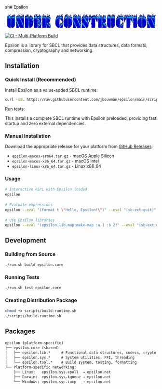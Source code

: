 sh# Epsilon

![Under Construction](construction.gif)

[![CI - Multi-Platform Build](https://github.com/jbouwman/epsilon/actions/workflows/ci.yml/badge.svg)](https://github.com/jbouwman/epsilon/actions/workflows/ci.yml)

Epsilon is a library for SBCL that provides data structures, data formats, compression, cryptography and networking.

## Installation

### Quick Install (Recommended)

Install Epsilon as a value-added SBCL runtime:

```bash
curl -sSL https://raw.githubusercontent.com/jbouwman/epsilon/main/scripts/install.sh | bash
```

Run tests:

This installs a complete SBCL runtime with Epsilon preloaded, providing fast startup and zero external dependencies.

### Manual Installation

Download the appropriate release for your platform from [GitHub Releases](https://github.com/jbouwman/epsilon/releases):
- `epsilon-macos-arm64.tar.gz` - macOS Apple Silicon
- `epsilon-macos-x86_64.tar.gz` - macOS Intel  
- `epsilon-linux-x86_64.tar.gz` - Linux x86_64

### Usage

```bash
# Interactive REPL with Epsilon loaded
epsilon

# Evaluate expressions
epsilon --eval "(format t \"Hello, Epsilon!\")" --eval "(sb-ext:quit)"

# Use Epsilon libraries
epsilon --eval "(epsilon.lib.map:make-map :a 1 :b 2)" --eval "(sb-ext:quit)"
```

## Development

### Building from Source

```bash
./run.sh build epsilon.core
```

### Running Tests

```bash
./run.sh test epsilon.core
```

### Creating Distribution Package

```bash
chmod +x scripts/build-runtime.sh
./scripts/build-runtime.sh
```

## Packages

```
epsilon (platform-specific)
├── epsilon.core (shared)
│   ├── epsilon.lib.*     # Functional data structures, codecs, crypto
│   ├── epsilon.sys.*     # System utilities, FFI, threading
│   └── epsilon.tool.*    # Build system, testing, formatting
└── Platform-specific networking:
    ├── Linux:   epsilon.sys.epoll  → epsilon.net
    ├── Darwin:  epsilon.sys.kqueue → epsilon.net
    └── Windows: epsilon.sys.iocp   → epsilon.net
```
